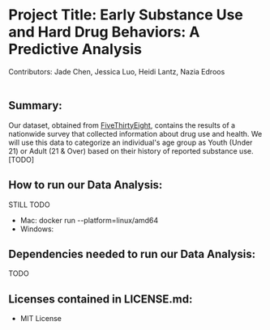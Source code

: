 # Project Title: Early Substance Use and Hard Drug Behaviors: A Predictive Analysis
Contributors: Jade Chen, Jessica Luo, Heidi Lantz, Nazia Edroos
<br><br>

## Summary:
Our dataset, obtained from [FiveThirtyEight](https://fivethirtyeight.com/features/college-students-arent-the-only-ones-abusing-adderall/), contains the results of a nationwide survey that collected information about drug use and health. We will use this data to categorize an individual's age group as Youth (Under 21) or Adult (21 & Over) based on their history of reported substance use. [TODO]

## How to run our Data Analysis:
STILL TODO
- Mac: docker run --platform=linux/amd64
- Windows: 

## Dependencies needed to run our Data Analysis:
TODO

## Licenses contained in LICENSE.md:
- MIT License
